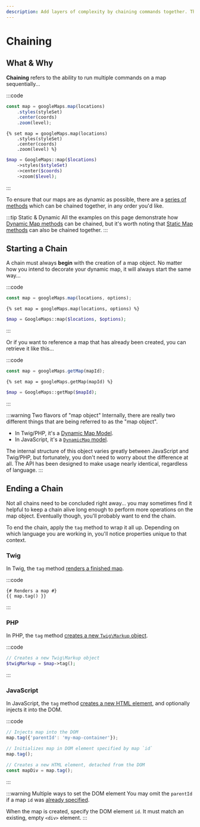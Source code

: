 ```yaml
---
description: Add layers of complexity by chaining commands together. The same set of chainable commands are nearly identical across JavaScript, Twig, and PHP.
---
```


# Chaining

## What & Why

**Chaining** refers to the ability to run multiple commands on a map sequentially...

:::code
```js
const map = googleMaps.map(locations)
    .styles(styleSet)
    .center(coords)
    .zoom(level);
```
```twig
{% set map = googleMaps.map(locations)
    .styles(styleSet)
    .center(coords)
    .zoom(level) %}
```
```php
$map = GoogleMaps::map($locations)
    ->styles($styleSet)
    ->center($coords)
    ->zoom($level);
```
:::

To ensure that our maps are as dynamic as possible, there are a [series of methods](/dynamic-maps/universal-methods/) which can be chained together, in any order you'd like.

:::tip Static & Dynamic
All the examples on this page demonstrate how [Dynamic Map methods](/models/dynamic-map-model/) can be chained, but it's worth noting that [Static Map methods](/models/static-map-model/) can also be chained together.
:::

## Starting a Chain

A chain must always **begin** with the creation of a map object. No matter how you intend to decorate your dynamic map, it will always start the same way...

:::code
```js
const map = googleMaps.map(locations, options);
```
```twig
{% set map = googleMaps.map(locations, options) %}
```
```php
$map = GoogleMaps::map($locations, $options);
```
:::
 
Or if you want to reference a map that has already been created, you can retrieve it like this...

:::code
```js
const map = googleMaps.getMap(mapId);
```
```twig
{% set map = googleMaps.getMap(mapId) %}
```
```php
$map = GoogleMaps::getMap($mapId);
```
:::

:::warning Two flavors of "map object"
Internally, there are really two different things that are being referred to as the "map object".

- In Twig/PHP, it's a [Dynamic Map Model](/models/dynamic-map-model/).
- In JavaScript, it's a [`DynamicMap` model](/javascript/dynamicmap.js/).

 The internal structure of this object varies greatly between JavaScript and Twig/PHP, but fortunately, you don't need to worry about the difference at all. The API has been designed to make usage nearly identical, regardless of language.
:::

## Ending a Chain

Not all chains need to be concluded right away... you may sometimes find it helpful to keep a chain alive long enough to perform more operations on the map object. Eventually though, you'll probably want to end the chain.

To end the chain, apply the `tag` method to wrap it all up. Depending on which language you are working in, you'll notice properties unique to that context.

### Twig

In Twig, the `tag` method [renders a finished map](/dynamic-maps/twig-php-methods/#tag-init-true).

:::code
```twig
{# Renders a map #}
{{ map.tag() }}
```
:::

### PHP

In PHP, the `tag` method [creates a new `Twig\Markup` object](/dynamic-maps/twig-php-methods/#tag-init-true).

:::code
```php
// Creates a new Twig\Markup object
$twigMarkup = $map->tag();
```
:::

### JavaScript

In JavaScript, the `tag` method [creates a new HTML element](/dynamic-maps/javascript-methods/#tag-options), and optionally injects it into the DOM.

:::code
```js
// Injects map into the DOM
map.tag({'parentId': 'my-map-container'});

// Initializes map in DOM element specified by map `id`
map.tag();

// Creates a new HTML element, detached from the DOM
const mapDiv = map.tag();
```
:::

:::warning Multiple ways to set the DOM element
You may omit the `parentId` if a map `id` was [already specified](/dynamic-maps/basic-map-management/#dynamic-map-options).

When the map is created, specify the DOM element `id`.  It must match an existing, empty `<div>` element.
:::
